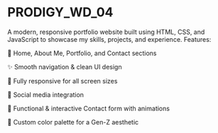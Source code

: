 # PRODIGY_WD_04
A modern, responsive portfolio website built using HTML, CSS, and JavaScript to showcase my skills, projects, and experience.
Features:

📌 Home, About Me, Portfolio, and Contact sections

✨ Smooth navigation & clean UI design

📱 Fully responsive for all screen sizes

🎯 Social media integration

📨 Functional & interactive Contact form with animations

🎨 Custom color palette for a Gen-Z aesthetic
